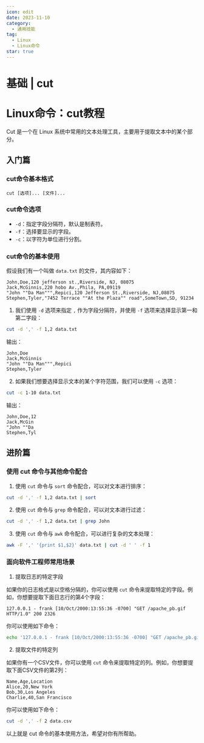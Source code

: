 ```yaml
---
icon: edit
date: 2023-11-10
category:
  - 通用技能
tag:
  - Linux
  - Linux命令
star: true
---
```

# 基础 | cut

# Linux命令：cut教程

Cut 是一个在 Linux 系统中常用的文本处理工具，主要用于提取文本中的某个部分。

## 入门篇

### cut命令基本格式

```
cut [选项]... [文件]...
```

### cut命令选项

- `-d`：指定字段分隔符，默认是制表符。
- `-f`：选择要显示的字段。
- `-c`：以字符为单位进行分割。

### cut命令的基本使用

假设我们有一个叫做 `data.txt` 的文件，其内容如下：

```text
John,Doe,120 jefferson st.,Riverside, NJ, 08075
Jack,McGinnis,220 hobo Av.,Phila, PA,09119
"John ""Da Man""",Repici,120 Jefferson St.,Riverside, NJ,08075
Stephen,Tyler,"7452 Terrace ""At the Plaza"" road",SomeTown,SD, 91234
```

1. 我们使用 `-d` 选项来指定 `,` 作为字段分隔符，并使用 `-f` 选项来选择显示第一和第二字段：

```bash
cut -d ',' -f 1,2 data.txt
```

输出：

```text
John,Doe
Jack,McGinnis
"John ""Da Man""",Repici
Stephen,Tyler
```

2. 如果我们想要选择显示文本的某个字符范围，我们可以使用 `-c` 选项：

```bash
cut -c 1-10 data.txt
```

输出：

```text
John,Doe,12
Jack,McGin
"John ""Da
Stephen,Tyl
```

## 进阶篇

### 使用 cut 命令与其他命令配合

1. 使用 `cut` 命令与 `sort` 命令配合，可以对文本进行排序：

```bash
cut -d ',' -f 1,2 data.txt | sort
```

2. 使用 `cut` 命令与 `grep` 命令配合，可以对文本进行过滤：

```bash
cut -d ',' -f 1,2 data.txt | grep John
```

3. 使用 `cut` 命令与 `awk` 命令配合，可以进行复杂的文本处理：

```bash
awk -F ',' '{print $1,$2}' data.txt | cut -d ' ' -f 1
```

### 面向软件工程师常用场景

1. 提取日志的特定字段

如果你的日志格式是以空格分隔的，你可以使用 `cut` 命令来提取特定的字段。例如，你想要提取下面日志行的第4个字段：

```text
127.0.0.1 - frank [10/Oct/2000:13:55:36 -0700] "GET /apache_pb.gif HTTP/1.0" 200 2326
```

你可以使用如下命令：

```bash
echo '127.0.0.1 - frank [10/Oct/2000:13:55:36 -0700] "GET /apache_pb.gif HTTP/1.0" 200 2326' | cut -d ' ' -f 4
```

2. 提取文件的特定列

如果你有一个CSV文件，你可以使用 `cut` 命令来提取特定的列。例如，你想要提取下面CSV文件的第2列：

```
Name,Age,Location
Alice,20,New York
Bob,30,Los Angeles
Charlie,40,San Francisco
```

你可以使用如下命令：

```bash
cut -d ',' -f 2 data.csv
```

以上就是 cut 命令的基本使用方法，希望对你有所帮助。


